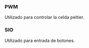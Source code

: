 ### PWM

Utilizado para controlar la celda peltier.

### SIO

Utilizado para entrada de botones.

### 